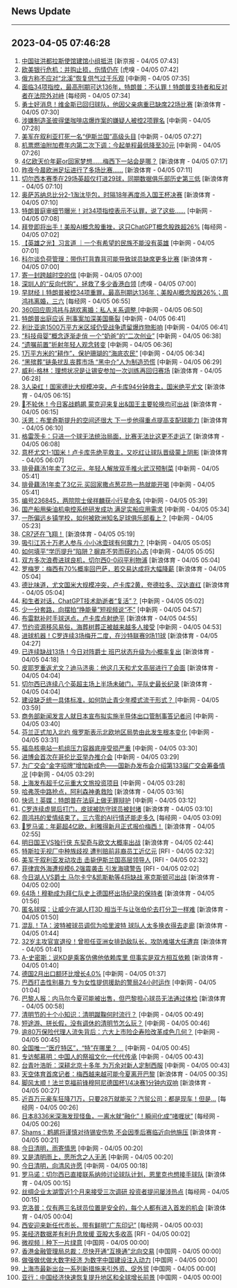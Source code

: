 ## News Update
---
2023-04-05 07:46:28
---
1. <a target="_blank" href="https://www.bjnews.com.cn/detail-168065174814388.html">中国驻洪都拉斯使馆建馆小组抵洪</a> [新京报 - 04/05 07:43]
2. <a target="_blank" href="https://www.huxiu.com/article/1048996.html">欧美银行危机：并购止损，伤情仍在</a> [虎嗅 - 04/05 07:42]
3. <a target="_blank" href="http://www.chinanews.com//gj/2023/04-05/9984427.shtml">俄方称不应对“北溪”恢复供气过于乐观</a> [中新网 - 04/05 07:35]
4. <a target="_blank" href="https://www.nbd.com.cn/articles/2023-04-05/2746787.html">面临34项指控，最高刑期可达136年，特朗普：不认罪！特朗普支持者和反对者在法院外对峙</a> [每经网 - 04/05 07:34]
5. <a target="_blank" href="https://k.sina.cn/article_7300843333_1b32a0745001012qdc.html?from=sports&subch=nba">勇士好消息！维金斯已回归球队，他因父亲病重已缺席22场比赛</a> [新浪体育 - 04/05 07:30]
6. <a target="_blank" href="http://www.chinanews.com//gj/2023/04-05/9984426.shtml">涉嫌制造圣彼得堡咖啡店爆炸案的嫌疑人被控2项罪名</a> [中新网 - 04/05 07:28]
7. <a target="_blank" href="http://www.chinanews.com//gj/2023/04-05/9984425.shtml">美军在叙利亚打死一名“伊斯兰国”高级头目</a> [中新网 - 04/05 07:27]
8. <a target="_blank" href="http://www.chinanews.com//cj/2023/04-05/9984424.shtml">机票燃油附加费年内第二次下调：今起单程最低降至30元</a> [中新网 - 04/05 07:26]
9. <a target="_blank" href="https://k.sina.cn/article_2018499075_784fda0302001mldw.html?from=sports&subch=osport">4亿欧天价年薪or回家梦想......梅西下一站会是哪？</a> [新浪体育 - 04/05 07:17]
10. <a target="_blank" href="https://k.sina.cn/article_1698513182_p653d411e02701dulf.html?from=sports&subch=osport">昨夜今晨欧洲足坛进行了多场比赛……</a> [新浪体育 - 04/05 07:11]
11. <a target="_blank" href="https://k.sina.cn/article_2018499075_784fda0302001mldt.html?from=sports&subch=osport">切尔西本赛季在29场英超仅打进29球，同期数据俱乐部历史第三低</a> [新浪体育 - 04/05 07:10]
12. <a target="_blank" href="https://k.sina.cn/article_2018499075_784fda0302001mldu.html?from=sports&subch=osport">奥萨苏纳总比分2-1淘汰毕包，时隔18年再度杀入国王杯决赛</a> [新浪体育 - 04/05 07:10]
13. <a target="_blank" href="http://www.chinanews.com//gj/2023/04-05/9984422.shtml">特朗普庭审细节曝光！对34项指控表示不认罪，说了这些……</a> [中新网 - 04/05 07:08]
14. <a target="_blank" href="https://www.nbd.com.cn/articles/2023-04-05/2746778.html">拜登即将出手！美股AI概念股重挫，这只ChatGPT概念股跌超26%</a> [每经网 - 04/05 07:02]
15. <a target="_blank" href="http://www.chinanews.com//shipin/cns/2023/04-05/news955774.shtml">【英雄之光】习言道 ｜一个有希望的民族不能没有英雄</a> [中新网 - 04/05 07:01]
16. <a target="_blank" href="https://k.sina.cn/article_2018499075_784fda0302001mldl.html?from=sports&subch=osport">科尔谈负荷管理：带伤打背靠背可能导致球员缺席更多比赛</a> [新浪体育 - 04/05 07:00]
17. <a target="_blank" href="http://www.chinanews.com//shipin/cns/2023/04-05/news955773.shtml">寄一封跨越时空的信</a> [中新网 - 04/05 07:00]
18. <a target="_blank" href="https://www.huxiu.com/article/1049855.html">深圳人的“反向代购”，拯救了多少香港白领</a> [虎嗅 - 04/05 07:00]
19. <a target="_blank" href="https://www.nbd.com.cn/articles/2023-04-04/2746477.html">早财经丨特朗普被控34项重罪，最高刑期达136年；美股AI概念股跌26%；周鸿祎离婚，三六</a> [每经网 - 04/05 06:55]
20. <a target="_blank" href="http://www.chinanews.com//cj/2023/04-05/9984419.shtml">360回应周鸿祎与胡欢离婚：私人关系调整 </a> [中新网 - 04/05 06:50]
21. <a target="_blank" href="http://www.chinanews.com//gj/2023/04-05/9984417.shtml">特朗普出庭应诉 刑事案加深美国撕裂</a> [中新网 - 04/05 06:41]
22. <a target="_blank" href="http://www.chinanews.com//gj/2023/04-05/9984418.shtml">利比亚逾1500万平方米区域仍受战争遗留爆炸物影响</a> [中新网 - 04/05 06:41]
23. <a target="_blank" href="http://www.chinanews.com//sh/2023/04-05/9984416.shtml">“科技母婴”概念逐渐走俏 一个“奶爸”的“二次创业”</a> [中新网 - 04/05 06:38]
24. <a target="_blank" href="http://www.chinanews.com//sh/2023/04-05/9984415.shtml">“遗嘱前置”折射年轻人观念转变</a> [中新网 - 04/05 06:36]
25. <a target="_blank" href="http://www.chinanews.com//sh/2023/04-05/9984414.shtml">1万平方米的“耕作”，保护珊瑚的“海底农民”</a> [中新网 - 04/05 06:34]
26. <a target="_blank" href="http://www.chinanews.com//sh/2023/04-05/9984413.shtml">“黑殡葬”链条扰乱丧葬市场 “黑中介”人为制造恐慌</a> [中新网 - 04/05 06:29]
27. <a target="_blank" href="https://k.sina.cn/article_2018499075_784fda0302001mld3.html?from=sports&subch=osport">威利-格林：理想状况是让锡安参加一次训练再回归赛场</a> [新浪体育 - 04/05 06:28]
28. <a target="_blank" href="https://k.sina.cn/article_2834321443_a8f0502300100yhql.html?from=sports&subch=global">3人染红！国家德比大规模冲突，卢卡库94分钟救主，国米绝平尤文</a> [新浪体育 - 04/05 06:15]
29. <a target="_blank" href="https://k.sina.cn/article_2018499075_784fda0302001mlcu.html?from=sports&subch=osport">🧐不轮休！今日客战鹈鹕 蒙克迎来复出&国王主要轮换均可出战</a> [新浪体育 - 04/05 06:15]
30. <a target="_blank" href="https://k.sina.cn/article_2018499075_784fda0302001mlcs.html?from=sports&subch=osport">沃恩：布里奇斯提升的空间还很大 下一步他得重点提高支配球能力</a> [新浪体育 - 04/05 06:10]
31. <a target="_blank" href="https://k.sina.cn/article_2018499075_784fda0302001mlcr.html?from=sports&subch=osport">格雷茨卡：只进一个球无法统治局面，比赛无法比这更不走运了</a> [新浪体育 - 04/05 06:08]
32. <a target="_blank" href="https://k.sina.cn/article_1436416680_559dfaa8001016bkg.html?from=sports&subch=global">意杯尤文1-1国米！卢卡库先绝平救主，又吃红让球队晋级蒙上阴影</a> [新浪体育 - 04/05 06:07]
33. <a target="_blank" href="http://www.chinanews.com//cj/2023/04-05/9984412.shtml">排骨藕汤1年卖了3亿元，年轻人解放双手推火武汉预制菜</a> [中新网 - 04/05 05:41]
34. <a target="_blank" href="http://www.chinanews.com//sh/2023/04-05/9984409.shtml">排骨藕汤1年卖了3亿元 买回家撒点葱花热一热就能开喝</a> [中新网 - 04/05 05:41]
35. <a target="_blank" href="http://www.chinanews.com//sh/2023/04-05/9984411.shtml">编号236845，两院院士侯祥麟获小行星命名</a> [中新网 - 04/05 05:39]
36. <a target="_blank" href="http://www.chinanews.com//cj/2023/04-05/9984410.shtml">国产船用柴油机电控系统研发成功 满足实船应用需求</a> [中新网 - 04/05 05:34]
37. <a target="_blank" href="http://www.chinanews.com//ty/2023/04-05/9984407.shtml">一所偏远乡镇学校，如何被欧洲知名足球俱乐部看上？</a> [中新网 - 04/05 05:23]
38. <a target="_blank" href="https://k.sina.cn/article_2018499075_784fda0304001mlc4.html?from=sports&subch=osport">CR7还在飞翔！</a> [新浪体育 - 04/05 05:19]
39. <a target="_blank" href="http://www.chinanews.com//ty/2023/04-05/9984404.shtml">吸引江苏十万老人参与 小小冰壶球有何魔力？</a> [中新网 - 04/05 05:05]
40. <a target="_blank" href="http://www.chinanews.com//sh/2023/04-05/9984403.shtml">如何填平“学历提升”陷阱？摒弃不劳而获的心态</a> [中新网 - 04/05 05:05]
41. <a target="_blank" href="https://k.sina.cn/article_7243168542_m1afb9fb1e001019s33.html?from=sports&subch=global">双方多次浪费进球良机，切尔西0-0闷平利物浦</a> [新浪体育 - 04/05 05:04]
42. <a target="_blank" href="https://k.sina.cn/article_2018499075_784fda0302001mlbn.html?from=sports&subch=osport">罗梅罗：梅西有70%概率回巴萨，若交易达成将大幅降薪</a> [新浪体育 - 04/05 05:04]
43. <a target="_blank" href="https://k.sina.cn/article_2018499075_784fda0302001mlbv.html?from=sports&subch=osport">德比味道，尤文国米大规模冲突，卢卡库2黄，夸德拉多、汉达直红</a> [新浪体育 - 04/05 05:04]
44. <a target="_blank" href="http://www.chinanews.com//sh/2023/04-05/9984402.shtml">和生者对话，ChatGPT技术助逝者“复活”？</a> [中新网 - 04/05 05:02]
45. <a target="_blank" href="http://www.chinanews.com//sh/2023/04-05/9984399.shtml">少一分套路，向摆拍“挣能量”短视频说“不”</a> [中新网 - 04/05 04:57]
46. <a target="_blank" href="https://k.sina.cn/article_2018499075_784fda0302001mlbh.html?from=sports&subch=osport">布雷默补时手球送点，卢卡库点射绝平</a> [新浪体育 - 04/05 04:55]
47. <a target="_blank" href="http://www.chinanews.com//sh/2023/04-05/9984397.shtml">节约资源移风易俗，海葬树葬正被越来越多人接受</a> [中新网 - 04/05 04:53]
48. <a target="_blank" href="https://k.sina.cn/article_2018499075_784fda0302001mlb4.html?from=sports&subch=osport">进球机器！C罗连续3场梅开二度，在沙特联赛9场11球</a> [新浪体育 - 04/05 04:27]
49. <a target="_blank" href="https://k.sina.cn/article_2018499075_784fda0302001mlb2.html?from=sports&subch=osport">已连续缺战13场！今日对阵爵士 班巴状态升级为小概率复出</a> [新浪体育 - 04/05 04:18]
50. <a target="_blank" href="https://k.sina.cn/article_2018499075_784fda0302001mlau.html?from=sports&subch=osport">皮耶罗重返尤文？迪马济奥：他这几天和尤文高层进行了会面</a> [新浪体育 - 04/05 04:04]
51. <a target="_blank" href="https://k.sina.cn/article_2018499075_784fda0302001mlas.html?from=sports&subch=osport">切尔西已连续八个英超主场上半场未破门，平队史最长纪录</a> [新浪体育 - 04/05 04:04]
52. <a target="_blank" href="http://www.chinanews.com//sh/2023/04-05/9984400.shtml">建设缺乏统一具体标准，如何防止青少年模式流于形式？ </a> [中新网 - 04/05 03:59]
53. <a target="_blank" href="http://www.chinanews.com//gn/2023/04-05/9984394.shtml">商务部新闻发言人就日本宣布拟实施半导体出口管制事答记者问</a> [中新网 - 04/05 03:40]
54. <a target="_blank" href="http://www.chinanews.com//gj/2023/04-05/9984385.shtml">芬兰正式加入北约 俄罗斯表示北欧地区局势由此发生根本变化</a> [中新网 - 04/05 03:31]
55. <a target="_blank" href="http://www.chinanews.com//gj/2023/04-05/9984388.shtml">福岛核电站一机组压力容器底座受损严重</a> [中新网 - 04/05 03:30]
56. <a target="_blank" href="http://www.chinanews.com//gj/2023/04-05/9984390.shtml">进博会首次在哥伦比亚举办推介会</a> [中新网 - 04/05 03:29]
57. <a target="_blank" href="http://www.chinanews.com//cj/2023/04-05/9984389.shtml">为广交会“金字招牌”增加新成色——国新办发布会介绍第133届广交会筹备情况</a> [中新网 - 04/05 03:29]
58. <a target="_blank" href="http://www.chinanews.com//gn/2023/04-05/9984391.shtml">上海发布超千亿元重大文旅投资项目</a> [中新网 - 04/05 03:28]
59. <a target="_blank" href="https://k.sina.cn/article_2018499075_784fda0302001mla0.html?from=sports&subch=osport">哈弗茨中路抢点，阿利森神勇救险</a> [新浪体育 - 04/05 03:16]
60. <a target="_blank" href="http://www.chinanews.com//gj/2023/04-05/9984392.shtml">快讯！英媒：特朗普在法庭上做无罪辩护</a> [中新网 - 04/05 03:12]
61. <a target="_blank" href="https://k.sina.cn/article_2018499075_784fda0302001ml9y.html?from=sports&subch=osport">C罗连续虚晃后打门，皮球被防守球员被封堵</a> [新浪体育 - 04/05 03:10]
62. <a target="_blank" href="https://www.nbd.com.cn/articles/2023-04-05/2746758.html">周鸿祎的爱情结束了，三六零的AI行情还能走多久</a> [每经网 - 04/05 03:09]
63. <a target="_blank" href="https://k.sina.cn/article_2018499075_784fda0302001ml9p.html?from=sports&subch=osport">🚨罗马诺：年薪超4亿欧，利雅得新月正式报价梅西！</a> [新浪体育 - 04/05 02:55]
64. <a target="_blank" href="https://k.sina.cn/article_2018499075_784fda0302001ml9j.html?from=sports&subch=osport">明日国王VS独行侠 东契奇与欧文大概率出战</a> [新浪体育 - 04/05 02:44]
65. <a target="_blank" href="https://www.rfi.fr/cn/%E5%9B%BD%E9%99%85%E6%8A%A5%E9%81%93/20230404-%E5%B7%9D%E6%99%AE%E6%8A%B5%E6%B3%95%E9%99%A2%E9%9D%A2%E5%AF%B9%E5%88%91%E4%BA%8B%E8%B5%B7%E8%AF%89-%E7%A7%B0%E5%87%BA%E5%BA%AD%E6%84%9F%E8%A7%89-%E8%B6%85%E7%8E%B0%E5%AE%9E">特斯拉无视厂中种族歧视 遭判赔前非裔员工近亿元</a> [RFI - 04/05 02:32]
66. <a target="_blank" href="https://www.rfi.fr/cn/%E5%9B%BD%E9%99%85%E6%8A%A5%E9%81%93/20230404-%E7%89%B9%E6%96%AF%E6%8B%89%E6%97%A0%E8%A7%86%E5%8E%82%E4%B8%AD%E7%A7%8D%E6%97%8F%E6%AD%A7%E8%A7%86-%E9%81%AD%E5%88%A4%E8%B5%94%E5%89%8D%E9%9D%9E%E8%A3%94%E5%91%98%E5%B7%A5%E8%BF%91%E4%BA%BF%E5%85%83">美军于叙利亚发动攻击 击毙伊斯兰国高层领导人</a> [RFI - 04/05 02:32]
67. <a target="_blank" href="https://www.rfi.fr/cn/%E8%B4%A2%E7%BB%8F%E5%BF%AB%E8%AE%AF/20230404-%E8%A1%A1%E9%87%8F%E6%B2%B9%E4%BB%B7%E4%B8%8A%E6%B6%A8%E5%92%8C%E7%BB%8F%E6%B5%8E%E6%B4%BB%E5%8A%A8%E6%94%BE%E7%BC%93%E5%BD%B1%E5%93%8D-%E6%AC%A7%E8%82%A1%E8%B5%B0%E5%8A%BF%E5%88%86%E6%AD%A7">菲律宾外海遭规模6.2强震袭击  引发海啸警告</a> [RFI - 04/05 02:02]
68. <a target="_blank" href="https://k.sina.cn/article_2018499075_784fda0302001ml9c.html?from=sports&subch=osport">今日湖人VS爵士 马尔卡宁&凯斯勒等4将缺战 塞克斯顿可出战</a> [新浪体育 - 04/05 02:00]
69. <a target="_blank" href="https://k.sina.cn/article_2018499075_784fda0302001ml98.html?from=sports&subch=osport">64场！穆勒成为拜仁队史上德国杯出场纪录的保持者</a> [新浪体育 - 04/05 01:56]
70. <a target="_blank" href="https://k.sina.cn/article_2018499075_784fda0302001ml96.html?from=sports&subch=osport">匿名球探：让威少在湖人打3D 相当于与让张伯伦去打分卫一样难</a> [新浪体育 - 04/05 01:50]
71. <a target="_blank" href="https://k.sina.cn/article_2018499075_784fda0302001ml94.html?from=sports&subch=osport">混乱！TA：波特被球员调侃为哈里波特 球队人太多换衣得去走廊</a> [新浪体育 - 04/05 01:44]
72. <a target="_blank" href="https://k.sina.cn/article_3181157500_bd9c9c7c00101n8e2.html?from=sports&subch=vollyball">32岁主攻官宣退役！曾担任亚洲女排劲敌队长，攻防难堪大任遭弃</a> [新浪体育 - 04/05 01:41]
73. <a target="_blank" href="https://k.sina.cn/article_2018499075_784fda0302001ml91.html?from=sports&subch=osport">A-史密斯：说KD是乘客仿佛他依赖库里 但事实是双方相互依赖</a> [新浪体育 - 04/05 01:40]
74. <a target="_blank" href="http://www.chinanews.com//gj/2023/04-05/9984382.shtml">德国2月出口额环比增长4.0%</a> [中新网 - 04/05 01:37]
75. <a target="_blank" href="http://www.chinanews.com//gj/2023/04-05/9984381.shtml">巴西打击性别暴力 专为女性提供援助的警局24小时运作</a> [中新网 - 04/05 01:04]
76. <a target="_blank" href="https://k.sina.cn/article_2018499075_784fda0302001ml8r.html?from=sports&subch=osport">巴黎人报：内马尔今夏可能被出售，但巴黎担心球员无法通过体检</a> [新浪体育 - 04/05 00:58]
77. <a target="_blank" href="http://www.chinanews.com//cul/2023/04-05/9984379.shtml">清明节的十个小知识：清明蹴鞠何时流行？</a> [中新网 - 04/05 00:49]
78. <a target="_blank" href="http://www.chinanews.com//life/2023/04-05/9984375.shtml">短途游、拼长假，没有调休的清明节怎么玩？</a> [中新网 - 04/05 00:46]
79. <a target="_blank" href="http://www.chinanews.com//cj/2023/04-05/9984373.shtml">逾80万保险代理人流失背后：六大上市险企寿险改革成色几何？</a> [中新网 - 04/05 00:45]
80. <a target="_blank" href="http://www.chinanews.com//cj/2023/04-05/9984374.shtml">全国唯一“医疗特区”，“特”在哪里？　</a> [中新网 - 04/05 00:45]
81. <a target="_blank" href="http://www.chinanews.com//shipin/cns/2023/04-05/news955768.shtml">专访郁慕明：中国人的祭祖文化一代代传承</a> [中新网 - 04/05 00:43]
82. <a target="_blank" href="http://www.chinanews.com//shipin/cns/2023/04-05/news955769.shtml">台青叶浩昕：深耕北京十多年 为万余对新人定制西服</a> [中新网 - 04/05 00:43]
83. <a target="_blank" href="https://k.sina.cn/article_2018499075_784fda0302001ml8n.html?from=sports&subch=osport">天空体育首席记者：梅西越来越可能今夏离开巴黎</a> [新浪体育 - 04/05 00:35]
84. <a target="_blank" href="https://k.sina.cn/article_2018499075_784fda0302001ml8l.html?from=sports&subch=osport">脚风太顺！法兰克福前锋穆阿尼德国杯1/4决赛1分钟内双响</a> [新浪体育 - 04/05 00:27]
85. <a target="_blank" href="https://www.nbd.com.cn/articles/2023-04-05/2746740.html">近百万元豪车狂降71万，只要28万就能买？汽贸公司：都是现车！但是…</a> [每经网 - 04/05 00:26]
86. <a target="_blank" href="https://www.nbd.com.cn/articles/2023-04-05/2746738.html">日本8336米深海发现怪鱼，一离水就“融化”！瞬间化成“啫喱状”</a> [每经网 - 04/05 00:26]
87. <a target="_blank" href="https://k.sina.cn/article_2018499075_784fda0302001ml8i.html?from=sports&subch=osport">Shams：鹈鹕将谨慎对待锡安伤势 不会因季后赛临近向他施压</a> [新浪体育 - 04/05 00:21]
88. <a target="_blank" href="http://www.chinanews.com//shipin/cns/2023/04-05/news955771.shtml">今日清明，雨寄情思</a> [中新网 - 04/05 00:20]
89. <a target="_blank" href="http://www.chinanews.com//shipin/cns/2023/04-05/news955772.shtml">又是清明雨上，愿所念之人无恙</a> [中新网 - 04/05 00:20]
90. <a target="_blank" href="http://www.chinanews.com//chuangyi/2023/04-05/9984147.shtml">今日清明，向清风许愿</a> [中新网 - 04/05 00:18]
91. <a target="_blank" href="https://k.sina.cn/article_2018499075_784fda0302001ml8f.html?from=sports&subch=osport">罗马诺：切尔西已直接联系纳帅讨论球队计划，恩里克也想接手球队</a> [新浪体育 - 04/05 00:15]
92. <a target="_blank" href="https://www.nbd.com.cn/articles/2023-04-04/2746538.html">丝绸企业太湖雪近1个月来接受三次调研  投资者提问屡涉热点</a> [每经网 - 04/05 00:15]
93. <a target="_blank" href="https://k.sina.cn/article_2018499075_784fda0302001ml8a.html?from=sports&subch=osport">克洛普：仅有两三名球员位置是安全的，每个人都有进入首发的机会</a> [新浪体育 - 04/05 00:04]
94. <a target="_blank" href="https://www.nbd.com.cn/articles/2023-04-04/2746710.html">西安迎来新任代市长，带有鲜明“广东印记”</a> [每经网 - 04/05 00:03]
95. <a target="_blank" href="https://www.rfi.fr/cn/%E5%9B%BD%E9%99%85%E6%8A%A5%E9%81%93/20230404-%E8%8F%B2%E5%BE%8B%E5%AE%BE%E5%A4%96%E6%B5%B7%E9%81%AD%E8%A7%84%E6%A8%A16-2%E5%BC%BA%E9%9C%87%E8%A2%AD%E5%87%BB-%E5%BC%95%E5%8F%91%E6%B5%B7%E5%95%B8%E8%AD%A6%E5%91%8A">美经济数据差有利升息放缓 亚股大多收高</a> [RFI - 04/05 00:02]
96. <a target="_blank" href="http://news.china.com.cn/2023-04/05/content_85212228.htm">微视频｜种下一片绿意</a> [中国网 - 04/05 00:00]
97. <a target="_blank" href="http://news.china.com.cn/2023-04/05/content_85211925.htm">香港金融管理局总裁：尽快开通“互换通”北向交易</a> [中国网 - 04/05 00:00]
98. <a target="_blank" href="http://news.china.com.cn/2023-04/05/content_85211947.htm">做强做优做大数字经济 为数字中国建设注入动力</a> [中国网 - 04/05 00:00]
99. <a target="_blank" href="http://news.china.com.cn/2023-04/05/content_85211882.htm">上海市最新出台一系列新措施来引外资、促外贸</a> [中国网 - 04/05 00:00]
100. <a target="_blank" href="http://news.china.com.cn/2023-04/05/content_85211933.htm">亚行：中国经济快速恢复提升地区和全球增长前景</a> [中国网 - 04/05 00:00]
